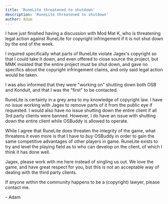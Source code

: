 ```yaml
---
title: 'RuneLite threatened to shutdown'
description: 'RuneLite threatened to shutdown'
author: Adam
---
```


I have just finished having a discussion with Mod Mat K, who is threatening
legal action against RuneLite for copyright infringement if it is not shut down
by the end of the week.

I inquired specifically what parts of RuneLite violate Jagex's copyright so that
I could take it down, and even offered to close source the project, but MMK
insisted that the entire project must be shut down, and gave no specifics about
the copyright infringement claims, and only said legal action would be taken.

I was also informed that they were "working on" shutting down both OSB and
Konduit, and that I was the "first" to be contacted.

RuneLite is certainly in a grey area to my knowledge of copyright law. I have no
issue working with Jagex to remove parts of it from the public eye if requested.
I would also have no issue shutting down the entire client if all 3rd party
clients were banned. However, I do have an issue with shutting down the entire
client while OSBuddy is allowed to operate.

While I agree that RuneLite does threaten the integrity of the game, what
threatens it even more is that I have to _buy_ OSBuddy in order to gain the same
competitive advantages of other players in game. RuneLite exists to try and
level the playing field as to who can develop on the client, of which I think it
has done well.

Jagex, please work with me here instead of singling us out. We love the game,
and have great respect for you, but this is not an acceptable way of dealing
with the third party clients.

If anyone within the community happens to be a (copyright) lawyer, please
contact me.

\- Adam
